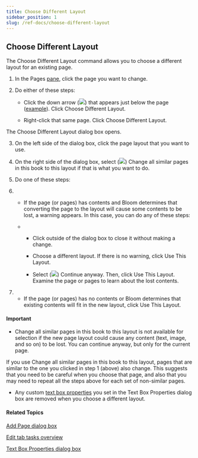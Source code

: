 ```yaml
---
title: Choose Different Layout
sidebar_position: 1
slug: /ref-docs/choose-different-layout
---
```


## Choose Different Layout

The Choose Different Layout command allows you to choose a different layout for an existing page.

1.  In the Pages [pane](../../User_Interface/Tabs/Edit_tab_commands.md), click the page you want to change.
    
2.  Do either of these steps:
    
    -   Click the down arrow (![](/ref-docs-assets/images/Tasks/Edit_tasks/DownArrow.png)) that appears just below the page ([example](../../User_Interface/Tabs/Pages_pane_down_arrow_example.md)). Click Choose Different Layout.
        
    -   Right-click that same page. Click Choose Different Layout.
        

The Choose Different Layout dialog box opens.

3.  On the left side of the dialog box, click the page layout that you want to use.
    
4.  On the right side of the dialog box, select (![](/ref-docs-assets/images/SelectedCheckBox.png)) Change all similar pages in this book to this layout if that is what you want to do.
    
5.  Do one of these steps:
    

1.  -   If the page (or pages) has contents and Bloom determines that converting the page to the layout will cause some contents to be lost, a warning appears. In this case, you can do any of these steps:
        
    -   -   Click outside of the dialog box to close it without making a change.
            
        -   Choose a different layout. If there is no warning, click Use This Layout.
            
        -   Select (![](/ref-docs-assets/images/CheckedBox.PNG)) Continue anyway. Then, click Use This Layout.  
            Examine the page or pages to learn about the lost contents.
            

3.  -   If the page (or pages) has no contents or Bloom determines that existing contents will fit in the new layout, click Use This Layout.
        

#### Important

-   Change all similar pages in this book to this layout is not available for selection if the new page layout could cause any content (text, image, and so on) to be lost. You can continue anyway, but only for the current page.
    

If you use Change all similar pages in this book to this layout, pages that are similar to the one you clicked in step 1 (above) also change. This suggests that you need to be careful when you choose that page, and also that you may need to repeat all the steps above for each set of non-similar pages.

-   Any custom [text box properties](../../User_Interface/Dialog_boxes/Text_Box_Properties_dialog_box.md) you set in the Text Box Properties dialog box are removed when you choose a different layout.
    

#### Related Topics

[Add Page dialog box](../../User_Interface/Dialog_boxes/Add_Page_dialog_box.md)

[Edit tab tasks overview](Edit_tasks_overview.md)

[Text Box Properties dialog box](../../User_Interface/Dialog_boxes/Text_Box_Properties_dialog_box.md)
